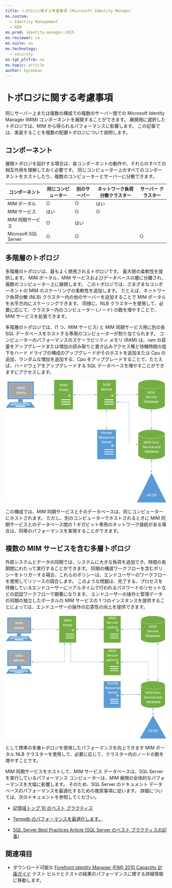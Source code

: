 ```yaml
---
title: トポロジに関する考慮事項 |Microsoft Identity Manager
ms.custom:
  - Identity Management
  - MIM
ms.prod: identity-manager-2015
ms.reviewer: na
ms.suite: na
ms.technology:
  - security
ms.tgt_pltfrm: na
ms.topic: article
author: kgremban
---
```


# トポロジに関する考慮事項
同じサーバー上または複数の構成での複数のサーバー間での Microsoft Identity Manager (MIM) コンポーネントを展開することができます。 展開用に選択したトポロジでは、MIM から得られるパフォーマンスに影響します。 この記事では、実装することを複数の配置トポロジについて説明します。

## コンポーネント
展開トポロジを設計する場合は、各コンポーネントの動作や、それらのすべての相互作用を理解しておく必要です。 同じコンピューター上のすべてのコンポーネントをホストしたり、複数のコンピューターとサーバーに分散できます。


| コンポーネント | 同じコンピューター | 別のサーバー | ネットワーク負荷分散クラスター | サーバー クラスター |
| --- | --- | --- | --- | --- |
| MIM ポータル | ○ | ○ | はい | |
| MIM サービス | はい | ○ | ○ | |
| MIM 同期サービス | ○ | はい | | |
| Microsoft SQL Server | ○ | ○ | | ○ |


## 多階層のトポロジ
多階層のトポロジは、最もよく使用されるトポロジです。 最大限の柔軟性を提供します。 MIM ポータル、MIM サービスおよびデータベースの層に分離され、複数のコンピューター上に展開します。 このトポロジでは、さまざまなコンポーネントの MIM のスケーリングの柔軟性を追加します。 たとえば、ネットワーク負荷分散 (NLB) クラスター内の他のサーバーを追加することで MIM ポータルを水平方向にスケーリングできます。 同様に、NLB クラスターを使用して、必要に応じて、クラスター内のコンピューター (ノード) の数を増やすことで、MIM サービスを拡張できます。

多階層のトポロジでは、(1 つ、MIM サービス) と MIM 同期サービス用に別の各 SQL データベースをホストする専用のコンピューターが割り当てられます。 コンピューターのパフォーマンスのスケーラビリティ メモリ (RAM) は、ram の容量をアップグレードまたは増加の読み取りと書き込みアクセス権と待機時間の低下をハード ドライブの構成のアップグレードがそのホストを追加または Cpu の追加、ランダムな増加を追加する、Cpu をアップグレードすることで、たとえば、ハードウェアをアップグレードする SQL データベースを増やすことができますにアクセスします。

![MIM 多層トポロジのダイアグラム](media/MIM-topo-multitier.png)

この構成では、MIM 同期サービスとそのデータベースは、同じコンピューターにホストされます。 ただし、別のコンピューターでホストされるときに MIM 同期サービスとのデータベース間の 1 ギガビット専用のネットワーク接続がある場合は、同等のパフォーマンスを実現することができます。


## 複数の MIM サービスを含む多層トポロジ
外部システムとデータの同期では、システムに大きな負荷を追加でき、時間の長期間にわたって実行することができます。 同期の構成ワークフローを含むポリシーをトリガーする場合、これらのポリシーは、エンドユーザーのワークフローを使用してリソースの競合します。 このような問題は、完了する、プロセスを待機しているエンドユーザーにリアルタイムで行われるパスワードのリセットなどの認証ワークフローで顕著になります。 エンドユーザーの操作と管理データの同期の独立したポータルの MIM サービスの 1 つのインスタンスを提供することによっては、エンドユーザーの操作の応答性の向上を提供できます。

![複数の MIM 多層トポロジのダイアグラム](media/MIM-topo-multitier-multiservice.png)

として標準の多層トポロジを使用したパフォーマンスを向上できます MIM ポータル NLB クラスターを使用して、必要に応じて、クラスター内のノードの数を増やすことです。

MIM 同期サービスをホストして、MIM サービス データベースは、SQL Server を実行しているパフォーマンス コンピューターは、MIM 展開の全体的なパフォーマンスを大幅に影響します。 そのため、SQL Server のドキュメント データベースのパフォーマンスを最適化するための推奨事項に従います。 詳細については、次のドキュメントを参照してください。

- [記憶域トップ 10 のベスト プラクティス](http://go.microsoft.com/fwlink/?LinkID=183663)

- [Tempdb のパフォーマンスを最適化します。](http://go.microsoft.com/fwlink/?LinkID=188267)

- [SQL Server Best Practices Article (SQL Server のベスト プラクティスの記事)](http://go.microsoft.com/fwlink/?LinkID=188268)

## 関連項目
- ダウンロード可能な [Forefront Identity Manager (FIM) 2010 Capactity 計画ガイド](http://go.microsoft.com/fwlink/?LinkId=200180) テスト ビルドとテストの結果のパフォーマンスに関する詳細情報に移動します。


<!--HONumber=Mar16_HO3-->


